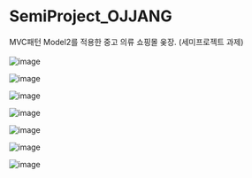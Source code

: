 # SemiProject_OJJANG
MVC패턴 Model2를 적용한 중고 의류 쇼핑몰 옺장. (세미프로젝트 과제)
<br><br>
![image](https://github.com/heiioworid040/SemiProject_OJJANG/assets/124132211/f3da8d46-157a-4de9-9103-46b97833951f)

![image](https://github.com/heiioworid040/SemiProject_OJJANG/assets/124132211/2bce28be-feb8-43c2-8227-f1d213c7e636)

![image](https://github.com/heiioworid040/SemiProject_OJJANG/assets/124132211/199efa72-ad8e-4424-8a1b-93767069e835)

![image](https://github.com/heiioworid040/SemiProject_OJJANG/assets/124132211/e22247cc-6db0-48a1-85d6-b35a70049424)

![image](https://github.com/heiioworid040/SemiProject_OJJANG/assets/124132211/cb0280ec-17f2-4789-bbca-2601a13f8131)

![image](https://github.com/heiioworid040/SemiProject_OJJANG/assets/124132211/3e724ae4-97a9-4869-8f9d-77d33a9101ef)

![image](https://github.com/heiioworid040/SemiProject_OJJANG/assets/124132211/a295e2bc-19f7-4b71-91db-719c4bf9b9ff)
